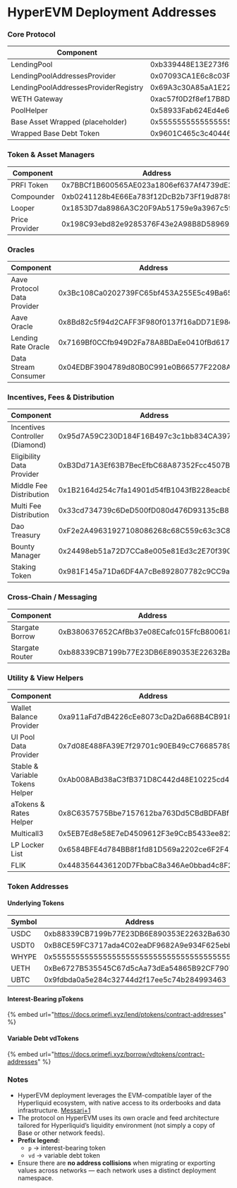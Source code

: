 # HyperEVM Deployment Addresses

### Core Protocol

| Component                            | Address                                    |
| ------------------------------------ | ------------------------------------------ |
| LendingPool                          | 0xb339448E13E273f6F46e3390e0932Ab7fF9F113F |
| LendingPoolAddressesProvider         | 0x07093CA1E6c8c03Ff77dea07532F738d88De1D75 |
| LendingPoolAddressesProviderRegistry | 0x69A3c30A85aA1E22791466a08819c1080f0Aab7f |
| WETH Gateway                         | 0xac57f0D2f8ef17B8D26189Ba0Db353361374b2Ca |
| PoolHelper                           | 0x58933Fab624Ed4e6B7eb9e64Cb470bB61bE4de6d |
| Base Asset Wrapped (placeholder)     | 0x5555555555555555555555555555555555555555 |
| Wrapped Base Debt Token              | 0x9601C465c3c404465d968a2dda10FD807f2B2d5C |

### Token & Asset Managers

| Component      | Address                                    |
| -------------- | ------------------------------------------ |
| PRFI Token     | 0x7BBCf1B600565AE023a1806ef637Af4739dE3255 |
| Compounder     | 0xb0241128b4E66Ea783f12DcB2b73Ff19d8789E0e |
| Looper         | 0x1853D7da8986A3C20F9Ab51759e9a3967c5f89e8 |
| Price Provider | 0x198C93ebd82e9285376F43e2A98B8D58969Ad850 |

### Oracles

| Component                   | Address                                    |
| --------------------------- | ------------------------------------------ |
| Aave Protocol Data Provider | 0x3Bc108Ca0202739FC65bf453A255E5c49Ba6544a |
| Aave Oracle                 | 0x8Bd82c5f94d2CAFF3F980f0137f16aDD71E98dfb |
| Lending Rate Oracle         | 0x7169Bf0CCfb949D2Fa78A8BDaEe0410fBd617632 |
| Data Stream Consumer        | 0x04EDBF3904789d80B0C991e0B66577F2208A2bE6 |

### Incentives, Fees & Distribution

| Component                       | Address                                    |
| ------------------------------- | ------------------------------------------ |
| Incentives Controller (Diamond) | 0x95d7A59C230D184F16B497c3c1bb834CA397C241 |
| Eligibility Data Provider       | 0xB3Dd71A3Ef63B7BecEfbC68A87352Fcc4507BA97 |
| Middle Fee Distribution         | 0x1B2164d254c7fa14901d54fB1043fB228eacb8F6 |
| Multi Fee Distribution          | 0x33cd734739c6DeD500fD080d476D93135cB813Ef |
| Dao Treasury                    | 0xF2e2A49631927108086268c68C559c63c3C8f73d |
| Bounty Manager                  | 0x24498eb51a72D7CCa8e005e81Ed3c2E70f390778 |
| Staking Token                   | 0x981F145a71Da6DF4A7cBe892807782c9CC9a5515 |

### Cross-Chain / Messaging

| Component       | Address                                    |
| --------------- | ------------------------------------------ |
| Stargate Borrow | 0xB380637652CAfBb37e08ECafc015FfcB800618d0 |
| Stargate Router | 0xb88339CB7199b77E23DB6E890353E22632Ba630f |

### Utility & View Helpers

| Component                       | Address                                    |
| ------------------------------- | ------------------------------------------ |
| Wallet Balance Provider         | 0xa911aFd7dB4226cEe8073cDa2Da668B4CB918af9 |
| UI Pool Data Provider           | 0x7d08E488FA39E7f29701c90EB49cC766857895a8 |
| Stable & Variable Tokens Helper | 0xAb008ABd38aC3fB371D8C442d48E10225cd46DB6 |
| aTokens & Rates Helper          | 0x8C6357575Bbe7157612ba763Dd5CBdBDFABf83e8 |
| Multicall3                      | 0x5EB7Ed8e58E7eD4509612F3e9CcB5433ee822dc9 |
| LP Locker List                  | 0x6584BFE4d784BB8f1fd81D569a2202ce6F2F42Ad |
| FLIK                            | 0x4483564436120D7FbbaC8a346Ae0bbad4c8F219b |

### Token Addresses

#### Underlying Tokens

| Symbol | Address                                    |
| ------ | ------------------------------------------ |
| USDC   | 0xb88339CB7199b77E23DB6E890353E22632Ba630f |
| USDT0  | 0xB8CE59FC3717ada4C02eaDF9682A9e934F625ebb |
| WHYPE  | 0x5555555555555555555555555555555555555555 |
| UETH   | 0xBe6727B535545C67d5cAa73dEa54865B92CF7907 |
| UBTC   | 0x9fdbda0a5e284c32744d2f17ee5c74b284993463 |

#### Interest-Bearing pTokens

{% embed url="https://docs.primefi.xyz/lend/ptokens/contract-addresses" %}

#### Variable Debt vdTokens

{% embed url="https://docs.primefi.xyz/borrow/vdtokens/contract-addresses" %}

### Notes

* HyperEVM deployment leverages the EVM-compatible layer of the Hyperliquid ecosystem, with native access to its orderbooks and data infrastructure. [Messari+1](https://messari.io/copilot/share/understanding-hyperevm-852f32fb-bb9e-4aae-9eea-e2981faafe79?utm_source=chatgpt.com)
* The protocol on HyperEVM uses its own oracle and feed architecture tailored for Hyperliquid’s liquidity environment (not simply a copy of Base or other network feeds).
* **Prefix legend:**
  * `p` → interest-bearing token
  * `vd` → variable debt token
* Ensure there are **no address collisions** when migrating or exporting values across networks — each network uses a distinct deployment namespace.


